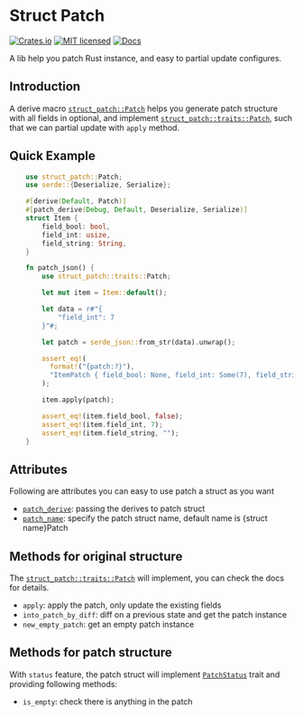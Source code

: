 # Struct Patch
[![Crates.io][crates-badge]][crate-url]
[![MIT licensed][mit-badge]][mit-url]
[![Docs][doc-badge]][doc-url]

A lib help you patch Rust instance, and easy to partial update configures.

## Introduction
A derive macro [`struct_patch::Patch`][patch-derive] helps you generate patch structure with all fields in optional,
and implement [`struct_patch::traits::Patch`][patch-trait],
such that we can partial update with `apply` method.

## Quick Example
```rust
    use struct_patch::Patch;
    use serde::{Deserialize, Serialize};

    #[derive(Default, Patch)]
    #[patch_derive(Debug, Default, Deserialize, Serialize)]
    struct Item {
        field_bool: bool,
        field_int: usize,
        field_string: String,
    }

    fn patch_json() {
        use struct_patch::traits::Patch;

        let mut item = Item::default();

        let data = r#"{
            "field_int": 7
        }"#;

        let patch = serde_json::from_str(data).unwrap();

        assert_eq!(
          format!("{patch:?}"),
          "ItemPatch { field_bool: None, field_int: Some(7), field_string: None }"
        );

        item.apply(patch);

        assert_eq!(item.field_bool, false);
        assert_eq!(item.field_int, 7);
        assert_eq!(item.field_string, "");
    }

```
## Attributes
Following are attributes you can easy to use patch a struct as you want
  - [`patch_derive`][patch_derive]: passing the derives to patch struct
  - [`patch_name`][patch_name]: specify the patch struct name, default name is {struct name}Patch

## Methods for original structure
The [`struct_patch::traits::Patch`][patch-trait] will implement, you can check the docs for details.
  - `apply`: apply the patch, only update the existing fields
  - `into_patch_by_diff`: diff on a previous state and get the patch instance
  - `new_empty_patch`: get an empty patch instance

## Methods for patch structure
With `status` feature, the patch struct will implement [`PatchStatus`][patch-status-trait] trait and providing following methods:
  - `is_empty`: check there is anything in the patch

[crates-badge]: https://img.shields.io/crates/v/struct-patch.svg
[crate-url]: https://crates.io/crates/struct-patch
[mit-badge]: https://img.shields.io/badge/license-MIT-blue.svg
[mit-url]: https://github.com/yanganto/struct-patch/blob/readme/LICENSE
[doc-badge]: https://img.shields.io/badge/docs-rs-orange.svg
[doc-url]: https://docs.rs/struct-patch/
[patch-derive]: https://docs.rs/struct-patch-derive/latest/struct_patch_derive/derive.Patch.html
[patch-trait]: https://docs.rs/struct-patch-trait/latest/struct_patch_trait/traits/trait.Patch.html
[patch-status-trait]: https://docs.rs/struct-patch-trait/latest/struct_patch_trait/traits/trait.PatchStatus.html
[patch_derive]: https://docs.rs/struct-patch-derive/latest/struct_patch_derive/derive.Patch.html#patch_derive
[patch_name]: https://docs.rs/struct-patch-derive/latest/struct_patch_derive/derive.Patch.html#patch_name
